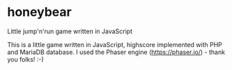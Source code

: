 # honeybear
Little jump'n'run game written in JavaScript

This is a little game written in JavaScript, highscore implemented with PHP and MariaDB database.
I used the Phaser engine (https://phaser.io/) - thank you folks! :-)
